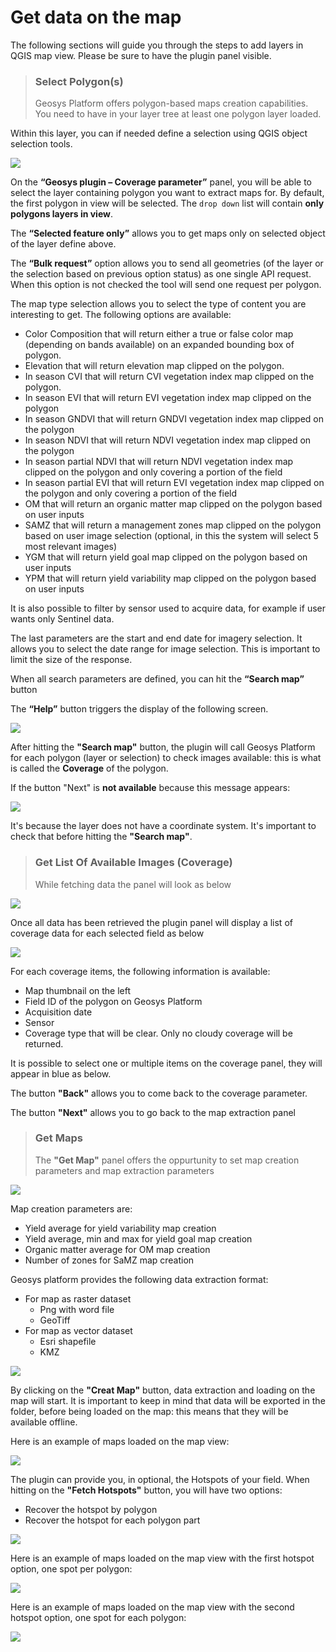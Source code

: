 # Get data on the map

The following sections will guide you through the steps to add layers in QGIS map view. Please be sure to have the plugin panel visible.

<!-- theme: warning -->

> ### Select Polygon(s)
>
>Geosys Platform offers polygon-based maps creation capabilities. You need to have in your layer tree at least one polygon layer loaded.

Within this layer, you can if needed define a selection using QGIS object selection tools.

![](https://raw.githubusercontent.com/GEOSYS/qgis-plugin-doc/master/pictures/doc11.png)

On the <Strong>“Geosys plugin – Coverage parameter”</Strong> panel, you will be able to select the layer containing polygon you want to extract maps for. By default, the first polygon in view will be selected. The `drop down` list will contain <Strong>only polygons layers in view</Strong>.

The <Strong>“Selected feature only”</Strong> allows you to get maps only on selected object of the layer define above. 

The <Strong>“Bulk request”</Strong> option allows you to send all geometries (of the layer or the selection based on previous option status) as one single API request. When this option is not checked the tool will send one request per polygon. 

The map type selection allows you to select the type of content you are interesting to get. The following options are available: 

-	Color Composition that will return either a true or false color map (depending on bands available) on an expanded bounding box of polygon.
-	Elevation that will return elevation map clipped on the polygon.
-	In season CVI that will return CVI vegetation index map clipped on the polygon.
-	In season EVI that will return EVI vegetation index map clipped on the polygon
-	In season GNDVI that will return GNDVI vegetation index map clipped on the polygon 
-	In season NDVI that will return NDVI vegetation index map clipped on the polygon
-	In season partial NDVI that will return NDVI vegetation index map clipped on the polygon and only covering a portion of the field
-	In season partial EVI that will 
return EVI vegetation index map clipped on the polygon and only covering a portion of the field
-	OM that will return an organic matter map clipped on the polygon based on user inputs
-	SAMZ that will return a management zones map clipped on the polygon based on user image selection (optional, in this the system will select 5 most relevant images)
-	YGM that will return yield goal map clipped on the polygon based on user inputs
-	YPM that will return yield variability map clipped on the polygon based on user inputs

It is also possible to filter by sensor used to acquire data, for example if user wants only Sentinel data. 

The last parameters are the start and end date for imagery selection. It allows you to select the date range for image selection. This is important to limit the size of the response.

When all search parameters are defined, you can hit the <Strong>“Search map”</Strong> button

The <Strong>“Help”</Strong> button triggers the display of the following screen.

![](https://raw.githubusercontent.com/GEOSYS/qgis-plugin-doc/master/pictures/doc12.jpg)

After hitting the <Strong>"Search map"</Strong> button, the plugin will call Geosys Platform for each polygon (layer or selection) to check images available: this is what is called the <Strong>Coverage</Strong> of the polygon.

If the button <Stong>"Next"</Strong> is <Strong>not available</Strong> because this message appears:

![](https://raw.githubusercontent.com/GEOSYS/qgis-plugin-doc/master/pictures/doc13.png)

It's because the layer does not have a coordinate system. It's important to check that before hitting the <Strong>"Search map"</Strong>.

<!-- theme: warning -->

> ### Get List Of Available Images (Coverage)
>
>While fetching data the panel will look as below

![](https://raw.githubusercontent.com/GEOSYS/qgis-plugin-doc/master/pictures/doc14.png)

Once all data has been retrieved the plugin panel will display a list of coverage data for each selected field as below

![](https://raw.githubusercontent.com/GEOSYS/qgis-plugin-doc/master/pictures/doc15.png)

For each coverage items, the following information is available:
- Map thumbnail on the left
- Field ID of the polygon on Geosys Platform
- Acquisition date
- Sensor
- Coverage type that will be clear. Only no cloudy coverage will be returned.

It is possible to select one or multiple items on the coverage panel, they will appear in blue as below.

The button <Strong>"Back"</Strong> allows you to come back to the coverage parameter.

The button <Strong>"Next"</Strong> allows you to go back to the map extraction panel

<!-- theme: warning -->
> ### Get Maps
>
>The <Strong>"Get Map"</Strong> panel offers the oppurtunity to set map creation parameters and map extraction parameters

![](https://raw.githubusercontent.com/GEOSYS/qgis-plugin-doc/master/pictures/doc16.png)

Map creation parameters are:
- Yield average for yield variability map creation
- Yield average, min and max for yield goal map creation
- Organic matter average for OM map creation
- Number of zones for SaMZ map creation

Geosys platform provides the following data extraction format:
- For map as raster dataset
   - Png with word file
   - GeoTiff
- For map as vector dataset
   - Esri shapefile
   - KMZ

![](https://raw.githubusercontent.com/GEOSYS/qgis-plugin-doc/master/pictures/doc17.png)

By clicking on the <Strong>"Creat Map"</Strong> button, data extraction and loading on the map will start. It is important to keep in mind that data will be exported in the folder, before being loaded on the map: this means that they will be available offline.

Here is an example of maps loaded on the map view:

![](https://raw.githubusercontent.com/GEOSYS/qgis-plugin-doc/master/pictures/doc18.png)

The plugin can provide you, in optional, the Hotspots of your field. When hitting on the <Strong>"Fetch Hotspots"</Strong> button, you will have two options:

- Recover the hotspot by polygon
- Recover the hotspot for each polygon part

![](https://raw.githubusercontent.com/GEOSYS/qgis-plugin-doc/master/pictures/doc19.png)

Here is an example of maps loaded on the map view with the first hotspot option, one spot per polygon:

![](https://raw.githubusercontent.com/GEOSYS/qgis-plugin-doc/master/pictures/doc20.png)

Here is an example of maps loaded on the map view with the second hotspot option, one spot for each polygon:

![](https://raw.githubusercontent.com/GEOSYS/qgis-plugin-doc/master/pictures/doc21.png)




